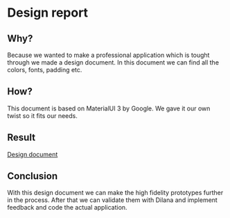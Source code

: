 # Design report

## Why?

Because we wanted to make a professional application which is tought through we made a design document. In this document we can find all the colors, fonts, padding etc.

## How?

This document is based on MaterialUI 3 by Google. We gave it our own twist so it fits our needs.

## Result

[Design document](./assets/Design%20Research%20document%20-%20Blind%20project.pdf)

## Conclusion

With this design document we can make the high fidelity prototypes further in the process. After that we can validate them with Dilana and implement feedback and code the actual application.
